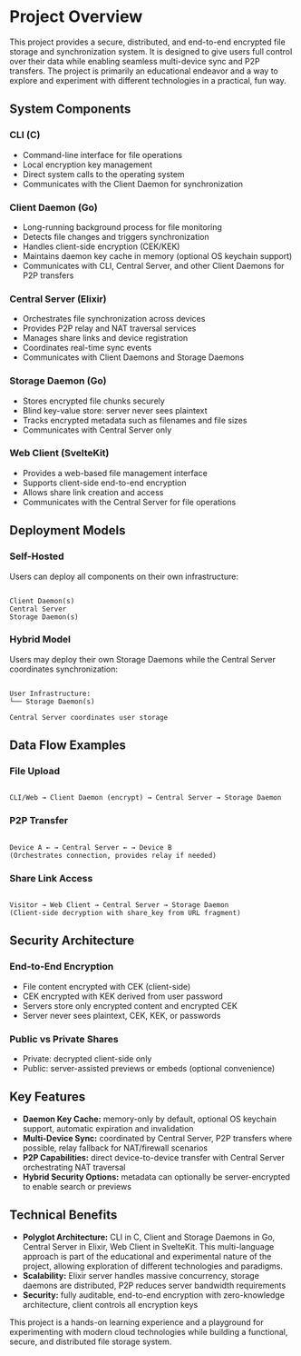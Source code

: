 # Project Overview

This project provides a secure, distributed, and end-to-end encrypted file storage and synchronization system. It is designed to give users full control over their data while enabling seamless multi-device sync and P2P transfers. The project is primarily an educational endeavor and a way to explore and experiment with different technologies in a practical, fun way.

## System Components

### CLI (C)
- Command-line interface for file operations
- Local encryption key management
- Direct system calls to the operating system
- Communicates with the Client Daemon for synchronization

### Client Daemon (Go)
- Long-running background process for file monitoring
- Detects file changes and triggers synchronization
- Handles client-side encryption (CEK/KEK)
- Maintains daemon key cache in memory (optional OS keychain support)
- Communicates with CLI, Central Server, and other Client Daemons for P2P transfers

### Central Server (Elixir)
- Orchestrates file synchronization across devices
- Provides P2P relay and NAT traversal services
- Manages share links and device registration
- Coordinates real-time sync events
- Communicates with Client Daemons and Storage Daemons

### Storage Daemon (Go)
- Stores encrypted file chunks securely
- Blind key-value store: server never sees plaintext
- Tracks encrypted metadata such as filenames and file sizes
- Communicates with Central Server only

### Web Client (SvelteKit)
- Provides a web-based file management interface
- Supports client-side end-to-end encryption
- Allows share link creation and access
- Communicates with the Central Server for file operations

## Deployment Models

### Self-Hosted
Users can deploy all components on their own infrastructure:
```

Client Daemon(s)
Central Server
Storage Daemon(s)

```

### Hybrid Model
Users may deploy their own Storage Daemons while the Central Server coordinates synchronization:
```

User Infrastructure:
└── Storage Daemon(s)

Central Server coordinates user storage

```

## Data Flow Examples

### File Upload
```

CLI/Web → Client Daemon (encrypt) → Central Server → Storage Daemon

```

### P2P Transfer
```

Device A ← → Central Server ← → Device B
(Orchestrates connection, provides relay if needed)

```

### Share Link Access
```

Visitor → Web Client → Central Server → Storage Daemon
(Client-side decryption with share_key from URL fragment)

```

## Security Architecture

### End-to-End Encryption
- File content encrypted with CEK (client-side)
- CEK encrypted with KEK derived from user password
- Servers store only encrypted content and encrypted CEK
- Server never sees plaintext, CEK, KEK, or passwords

### Public vs Private Shares
- Private: decrypted client-side only
- Public: server-assisted previews or embeds (optional convenience)

## Key Features

- **Daemon Key Cache:** memory-only by default, optional OS keychain support, automatic expiration and invalidation
- **Multi-Device Sync:** coordinated by Central Server, P2P transfers where possible, relay fallback for NAT/firewall scenarios
- **P2P Capabilities:** direct device-to-device transfer with Central Server orchestrating NAT traversal
- **Hybrid Security Options:** metadata can optionally be server-encrypted to enable search or previews

## Technical Benefits

- **Polyglot Architecture:** CLI in C, Client and Storage Daemons in Go, Central Server in Elixir, Web Client in SvelteKit. This multi-language approach is part of the educational and experimental nature of the project, allowing exploration of different technologies and paradigms.
- **Scalability:** Elixir server handles massive concurrency, storage daemons are distributed, P2P reduces server bandwidth requirements
- **Security:** fully auditable, end-to-end encryption with zero-knowledge architecture, client controls all encryption keys

This project is a hands-on learning experience and a playground for experimenting with modern cloud technologies while building a functional, secure, and distributed file storage system.
